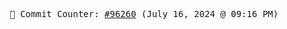 <p align="center">
    <samp>
        📮 Commit Counter: <a href="https://github.com/Javascript-void0/Javascript-void0/commits/main">#96260</a> (July 16, 2024 @ 09:16 PM)
    </samp>
</p>